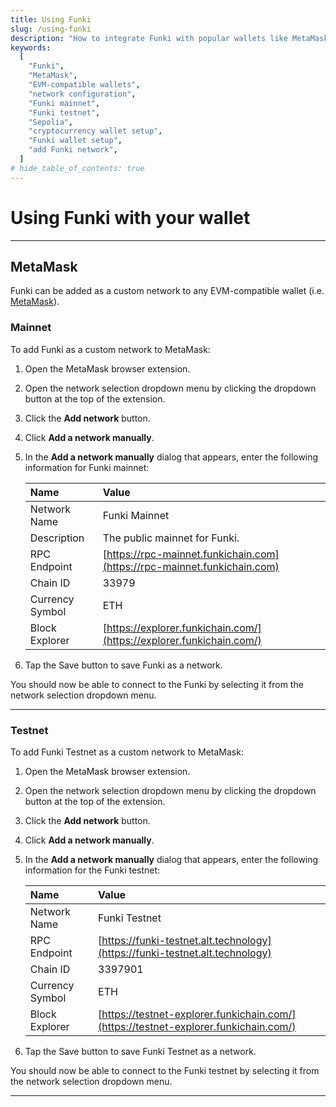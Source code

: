 ```yaml
---
title: Using Funki
slug: /using-funki
description: "How to integrate Funki with popular wallets like MetaMask, covering both mainnet and testnet configurations."
keywords:
  [
    "Funki",
    "MetaMask",
    "EVM-compatible wallets",
    "network configuration",
    "Funki mainnet",
    "Funki testnet",
    "Sepolia",
    "cryptocurrency wallet setup",
    "Funki wallet setup",
    "add Funki network",
  ]
# hide_table_of_contents: true
---
```


# Using Funki with your wallet

---

## MetaMask

Funki can be added as a custom network to any EVM-compatible wallet (i.e. [MetaMask](https://chrome.google.com/webstore/detail/metamask/nkbihfbeogaeaoehlefnkodbefgpgknn)).

### Mainnet

To add Funki as a custom network to MetaMask:

1. Open the MetaMask browser extension.
2. Open the network selection dropdown menu by clicking the dropdown button at the top of the extension.
3. Click the **Add network** button.
4. Click **Add a network manually**.
5. In the **Add a network manually** dialog that appears, enter the following information for Funki mainnet:

   | Name            | Value                                                  |
   | :-------------- | :----------------------------------------------------- |
   | Network Name    | Funki Mainnet                                          |
   | Description     | The public mainnet for Funki.                          |
   | RPC Endpoint    | [https://rpc-mainnet.funkichain.com](https://rpc-mainnet.funkichain.com)   |
   | Chain ID        | 33979                                                  |
   | Currency Symbol | ETH                                                    |
   | Block Explorer  | [https://explorer.funkichain.com/](https://explorer.funkichain.com/) |

6. Tap the Save button to save Funki as a network.

You should now be able to connect to the Funki by selecting it from the network selection dropdown menu.

---

### Testnet

To add Funki Testnet as a custom network to MetaMask:

1. Open the MetaMask browser extension.
2. Open the network selection dropdown menu by clicking the dropdown button at the top of the extension.
3. Click the **Add network** button.
4. Click **Add a network manually**.
5. In the **Add a network manually** dialog that appears, enter the following information for the Funki testnet:

   | Name            | Value                                                                |
   | :-------------- | :--------------------------------------------------------------------- |
   | Network Name    | Funki Testnet                                                          |
   | RPC Endpoint    | [https://funki-testnet.alt.technology](https://funki-testnet.alt.technology)                   |
   | Chain ID        | 3397901                                                                  |
   | Currency Symbol | ETH                                                                    |
   | Block Explorer  | [https://testnet-explorer.funkichain.com/](https://testnet-explorer.funkichain.com/) |

6. Tap the Save button to save Funki Testnet as a network.

You should now be able to connect to the Funki testnet by selecting it from the network selection dropdown menu.

---

